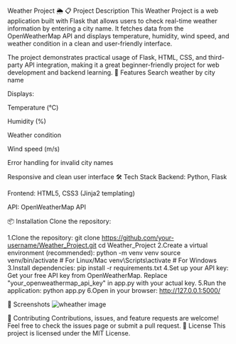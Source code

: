 Weather Project 🌦️
📋 Project Description
This Weather Project is a web application built with Flask that allows users to check real-time weather information by entering a city name.
It fetches data from the OpenWeatherMap API and displays temperature, humidity, wind speed, and weather condition in a clean and user-friendly interface.

The project demonstrates practical usage of Flask, HTML, CSS, and third-party API integration, making it a great beginner-friendly project for web development and backend learning.
🚀 Features
Search weather by city name

Displays:

Temperature (°C)

Humidity (%)

Weather condition

Wind speed (m/s)

Error handling for invalid city names

Responsive and clean user interface
🛠️ Tech Stack
Backend: Python, Flask

Frontend: HTML5, CSS3 (Jinja2 templating)

API: OpenWeatherMap API

📦 Installation
Clone the repository:

1.Clone the repository:
git clone https://github.com/your-username/Weather_Project.git
cd Weather_Project
2.Create a virtual environment (recommended):
python -m venv venv
source venv/bin/activate  # For Linux/Mac
venv\Scripts\activate     # For Windows
3.Install dependencies:
pip install -r requirements.txt
4.Set up your API key:
Get your free API key from OpenWeatherMap.
Replace "your_openweathermap_api_key" in app.py with your actual key.
5.Run the application:
python app.py
6.Open in your browser:
http://127.0.0.1:5000/


📸 Screenshots
![wheather image](https://github.com/user-attachments/assets/ebe7ac63-35b0-4713-b5a4-933a8d69a8c2)

🙌 Contributing
Contributions, issues, and feature requests are welcome!
Feel free to check the issues page or submit a pull request.
📄 License
This project is licensed under the MIT License.
